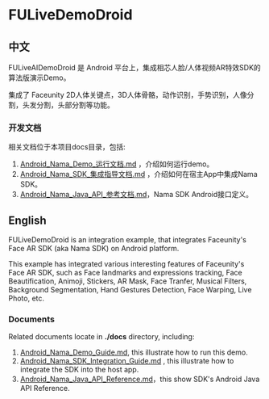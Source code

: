 # FULiveDemoDroid

## 中文

FULiveAIDemoDroid 是 Android 平台上，集成相芯人脸/人体视频AR特效SDK的算法版演示Demo。

集成了 Faceunity 2D人体关键点，3D人体骨骼，动作识别，手势识别，人像分割，头发分割，头部分割等功能。

### 开发文档

相关文档位于本项目docs目录，包括:

1. [Android_Nama_Demo_运行文档.md](./docs/Android_Nama_Demo_运行文档.md) ，介绍如何运行demo。  
2. [Android_Nama_SDK_集成指导文档.md](./docs/Android_Nama_SDK_集成指导文档.md) ，介绍如何在宿主App中集成Nama SDK。   
3. [Android_Nama_Java_API_参考文档.md](./docs/Android_Nama_Java_API_参考文档.md)，Nama SDK Android接口定义。  

## English
FULiveDemoDroid is an integration example, that integrates Faceunity's Face AR SDK (aka Nama SDK) on Android platform.

This example has integrated various interesting features of Faceunity's Face AR SDK, such as Face landmarks and expressions tracking, Face Beautification, Animoji, Stickers, AR Mask, Face Tranfer, Musical Filters, Background Segmentation, Hand Gestures Detection, Face Warping, Live Photo, etc.

### Documents

Related documents locate in __./docs__ directory, including:   

1. [Android_Nama_Demo_Guide.md](./docs/Android_Nama_Demo_Guide.md), this illustrate how to run this demo.  
2. [Android_Nama_SDK_Integration_Guide.md](./docs/Android_Nama_SDK_Integration_Guide.md) , this illustrate how to integrate the SDK into the host app.   
3. [Android_Nama_Java_API_Reference.md](./docs/Android_Nama_Java_API_Reference.md)，this show SDK's  Android Java API Reference.  